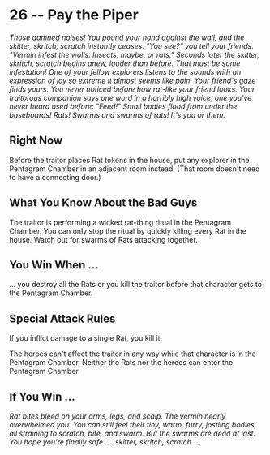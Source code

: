 # 26 -- Pay the Piper

_Those damned noises! You pound your hand against the wall, and the skitter, skritch, scratch instantly ceases._
_"You see?" you tell your friends. "Vermin infest the walls. Insects, maybe, or rats."_
_Seconds later the skitter, skritch, scratch begins anew, louder than before. That must be some infestation!_
_One of your fellow explorers listens to the sounds with an expression of joy so extreme it almost seems like pain. Your friend's gaze finds yours. You never noticed before how rat-like your friend looks. Your traitorous companion says one word in a horribly high voice, one you've never heard used before: "Feed!"_
_Small bodies flood from under the baseboards! Rats! Swarms and swarms of rats!_
_It's you or them._

## Right Now

Before the traitor places Rat tokens in the house, put any explorer in the Pentagram Chamber in an adjacent room instead. (That room doesn't need to have a connecting door.)

## What You Know About the Bad Guys

The traitor is performing a wicked rat-thing ritual in the Pentagram Chamber. You can only stop the ritual by quickly killing every Rat in the house. Watch out for swarms of Rats attacking together.

## You Win When ...

... you destroy all the Rats or you kill the traitor before that character gets to the Pentagram Chamber.

## Special Attack Rules

If you inflict damage to a single Rat, you kill it.

The heroes can't affect the traitor in any way while that character is in the Pentagram Chamber. Neither the Rats nor the heroes can enter the Pentagram Chamber.

## If You Win ...

_Rat bites bleed on your arms, legs, and scalp. The vermin nearly overwhelmed you. You can still feel their tiny, warm, furry, jostling bodies, all straining to scratch, bite, and swarm. But the swarms are dead at last. You hope you're finally safe._
_... skitter, skritch, scratch ..._